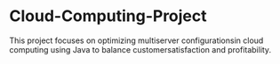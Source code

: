 # Cloud-Computing-Project
This project focuses on optimizing multiserver configurationsin cloud computing using Java to balance customersatisfaction and profitability.
